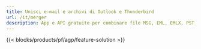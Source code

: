 ```yaml
---
title: Unisci e-mail e archivi di Outlook e Thunderbird 
url: /it/merger
description: App e API gratuite per combinare file MSG, EML, EMLX, PST, OST, OFT, MBOX, ICS e VCF su Windows, Linux e macOS
---
```


{{< blocks/products/pf/agp/feature-solution >}} 

